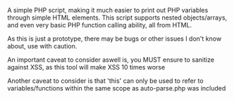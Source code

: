 A simple PHP script, making it much easier to print out PHP variables through simple HTML elements.
This script supports nested objects/arrays, and even very basic PHP function calling ability, all from HTML.

As this is just a prototype, there may be bugs or other issues I don't know about, use with caution.

An important caveat to consider aswell is, you MUST ensure to sanitize against XSS, as this tool will make XSS 10 times worse

Another caveat to consider is that 'this' can only be used to refer to variables/functions within the same scope as auto-parse.php was included
